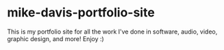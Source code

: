 # mike-davis-portfolio-site
This is my portfolio site for all the work I've done in software, audio, video, graphic design, and more! Enjoy :)
